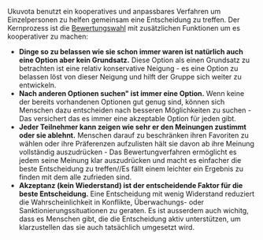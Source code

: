 Ukuvota benutzt ein kooperatives und anpassbares Verfahren um Einzelpersonen zu helfen gemeinsam eine Entscheidung zu treffen. Der Kernprozess ist die [Bewertungswahl](https://de.wikipedia.org/wiki/Bewertungswahl) mit zusätzlichen Funktionen um es kooperativer zu machen:
- **Dinge so zu belassen wie sie schon immer waren ist natürlich auch eine Option aber kein Grundsatz.** Diese Option als einen Grundsatz zu betrachten ist eine relativ konservative Neigung - es eine Option zu belassen löst von dieser Neigung und hilft der Gruppe sich weiter zu entwickeln.
- **Nach anderen Optionen suchen" ist immer eine Option.** Wenn keine der bereits vorhandenen Optionen gut genug sind, können sich Menschen dazu entscheiden nach besseren Möglichkeiten zu suchen - Das versichert das es immer eine akzeptable Option für jeden gibt.
- **Jeder Teilnehmer kann zeigen wie sehr er den Meinungen zustimmt oder sie ablehnt.**  Menschen darauf zu beschränken ihren Favoriten zu wählen oder ihre Präferenzen aufzulisten hält sie davon ab ihre Meinung vollständig auszudrücken - Das Bewertungverfahren ermöglicht es jedem seine Meinung klar auszudrücken und macht es einfacher die beste Entscheidung zu treffen//Es fällt einem leichter ein Ergebnis zu finden mit dem alle zufrieden sind.
- **Akzeptanz (kein Wiederstand) ist der entscheidende Faktor für die beste Entscheidung.** Eine Entscheidung mit wenig Widerstand reduziert die Wahrscheinlichkeit in Konflikte, Überwachungs- oder Sanktionierungssituationen zu geraten. Es ist ausserdem auch wichitg, dass es Menschen gibt, die die Entscheidung aktiv unterstützen, um klarzustellen das sie auch tatsächlich umgesetzt wird.